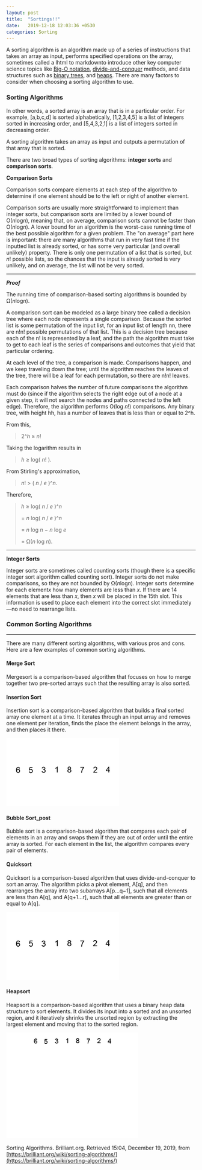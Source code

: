 ```yaml
---
layout: post
title:  "Sortings!!"
date:   2019-12-18 12:03:36 +0530
categories: Sorting
---
```

A sorting algorithm is an algorithm made up of a series of instructions that takes an array as input, performs specified operations on the array, sometimes called a lhtml to markdownto introduce other key computer science topics like [Big-O notation](https://brilliant.org/wiki/big-o-notation), [divide-and-conquer](https://brilliant.org/wiki/divide-and-conquer) methods, and data structures such as [binary trees](https://brilliant.org/wiki/binary-search-trees), and [heaps](https://brilliant.org/wiki/binary-heap). There are many factors to consider when choosing a sorting algorithm to use.

### Sorting Algorithms

In other words, a sorted array is an array that is in a particular order. For example, \[a,b,c,d\] is sorted alphabetically, \[1,2,3,4,5\] is a list of integers sorted in increasing order, and \[5,4,3,2,1\] is a list of integers sorted in decreasing order.

A sorting algorithm takes an array as input and outputs a permutation of that array that is sorted.

There are two broad types of sorting algorithms: **integer sorts** and **comparison sorts**.

**Comparison Sorts**

Comparison sorts compare elements at each step of the algorithm to determine if one element should be to the left or right of another element.

Comparison sorts are usually more straightforward to implement than integer sorts, but comparison sorts are limited by a lower bound of O(*n*log*n*), meaning that, on average, comparison sorts cannot be faster than O(*n*log*n*). A lower bound for an algorithm is the worst-case running time of the best possible algorithm for a given problem. The "on average" part here is important: there are many algorithms that run in very fast time if the inputted list is already sorted, or has some very particular (and overall unlikely) property. There is only one permutation of a list that is sorted, but *n*! possible lists, so the chances that the input is already sorted is very unlikely, and on average, the list will not be very sorted.

---
***Proof***

The running time of comparison-based sorting algorithms is bounded by Ω(*n*log*n*).

A comparison sort can be modeled as a large binary tree called a decision tree where each node represents a single comparison. 
Because the sorted list is some permutation of the input list, for an input list of length nn, there are n!n! possible permutations of that list. 
This is a decision tree because each of the n! is represented by a leaf, and the path the algorithm must take to get to each leaf is the series of comparisons and outcomes that yield that particular ordering.

At each level of the tree, a comparison is made. 
Comparisons happen, and we keep traveling down the tree; until the algorithm reaches the leaves of the tree, there will be a leaf for each permutation, so there are n!n! leaves.

Each comparison halves the number of future comparisons the algorithm must do (since if the algorithm selects the right edge out of a node at a given step, it will not search the nodes and paths connected to the left edge). 
Therefore, the algorithm performs O(log *n*!) comparisons. Any binary tree, with height hh, has a number of leaves that is less than or equal to 2^h.

From this,
> 2^*h* ≥ *n*!

Taking the logarithm results in
> *h* ≥ log( *n*! ).

From Stirling's approximation,
> *n*! > ( *n* / *e* )^*n*.

Therefore,
> *h* ≥ log( *n* / *e* )^*n* 
>
>    = *n* log( *n* / *e* )^*n*
>
>    = *n* log *n* − *n* log *e*
>
>    = Ω(*n* log *n*).
---

**Integer Sorts**

Integer sorts are sometimes called counting sorts (though there is a specific integer sort algorithm called counting sort). Integer sorts do not make comparisons, so they are not bounded by Ω(*n*log*n*). Integer sorts determine for each element​ *x* how many elements are less than *x*. If there are 14 elements that are less than *x*, then *x* will be placed in the 15th slot. This information is used to place each element into the correct slot immediately—no need to rearrange lists.

### Common Sorting Algorithms
---
There are many different sorting algorithms, with various pros and cons. Here are a few examples of common sorting algorithms.

#### Merge Sort

Mergesort is a comparison-based algorithm that focuses on how to merge together two pre-sorted arrays such that the resulting array is also sorted.

#### Insertion Sort

Insertion sort is a comparison-based algorithm that builds a final sorted array one element at a time. It iterates through an input array and removes one element per iteration, finds the place the element belongs in the array, and then places it there.

![insertion-sort-image](insertion.gif)

#### Bubble Sort_post

Bubble sort is a comparison​-based algorithm that compares each pair of elements in an array and swaps them if they are out of order until the entire array is sorted. For each element in the list, the algorithm compares every pair of elements.

#### Quicksort

Quicksort is a comparison-based algorithm that uses divide-and-conquer to sort an array. The algorithm picks a pivot element, A\[q\], and then rearranges the array into two subarrays A\[p…q−1\], such that all elements are less than A\[q\], and A\[q+1…r\], such that all elements are greater than or equal to A\[q\].

![quick-sort-image](quicksort.gif)
#### Heapsort

Heapsort is a comparison-based algorithm that uses a binary heap data structure to sort elements. It divides its input into a sorted and an unsorted region, and it iteratively shrinks the unsorted region by extracting the largest element and moving that to the sorted region.

![heap-sort-image](heapsort.gif)



Sorting Algorithms. Brilliant.org. Retrieved 15:04, December 19, 2019, from [https://brilliant.org/wiki/sorting-algorithms/](https://brilliant.org/wiki/sorting-algorithms/)